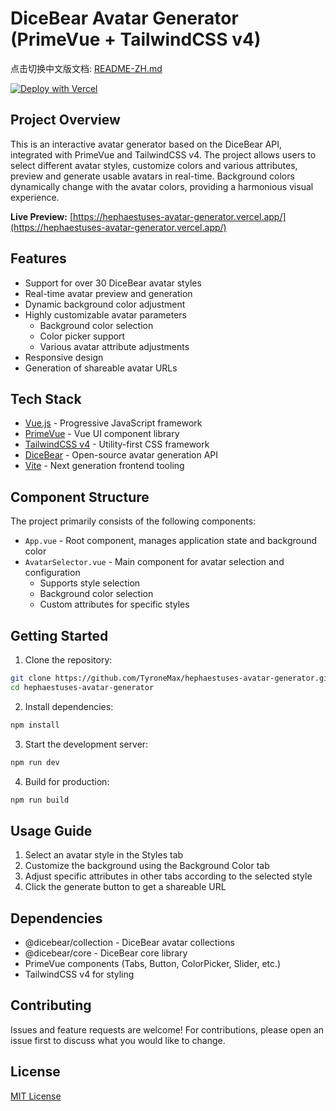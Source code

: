 # DiceBear Avatar Generator (PrimeVue + TailwindCSS v4)

点击切换中文版文档: [README-ZH.md](README-ZH.md)

[![Deploy with Vercel](https://vercel.com/button)](https://vercel.com/new/clone?repository-url=https://github.com/TyroneMax/hephaestuses-avatar-generator.git)
## Project Overview

This is an interactive avatar generator based on the DiceBear API, integrated with PrimeVue and TailwindCSS v4. The
project allows users to select different avatar styles, customize colors and various attributes, preview and generate
usable avatars in real-time. Background colors dynamically change with the avatar colors, providing a harmonious visual
experience.

**Live Preview:** [https://hephaestuses-avatar-generator.vercel.app/](https://hephaestuses-avatar-generator.vercel.app/)

## Features

- Support for over 30 DiceBear avatar styles
- Real-time avatar preview and generation
- Dynamic background color adjustment
- Highly customizable avatar parameters
    - Background color selection
    - Color picker support
    - Various avatar attribute adjustments
- Responsive design
- Generation of shareable avatar URLs

## Tech Stack

- [Vue.js](https://vuejs.org/) - Progressive JavaScript framework
- [PrimeVue](https://primevue.org/) - Vue UI component library
- [TailwindCSS v4](https://tailwindcss.com/) - Utility-first CSS framework
- [DiceBear](https://dicebear.com/) - Open-source avatar generation API
- [Vite](https://vitejs.dev/) - Next generation frontend tooling

## Component Structure

The project primarily consists of the following components:

- `App.vue` - Root component, manages application state and background color
- `AvatarSelector.vue` - Main component for avatar selection and configuration
    - Supports style selection
    - Background color selection
    - Custom attributes for specific styles

## Getting Started

1. Clone the repository:

```bash
git clone https://github.com/TyroneMax/hephaestuses-avatar-generator.git
cd hephaestuses-avatar-generator
```

2. Install dependencies:

```bash
npm install
```

3. Start the development server:

```bash
npm run dev
```

4. Build for production:

```bash
npm run build
```

## Usage Guide

1. Select an avatar style in the Styles tab
2. Customize the background using the Background Color tab
3. Adjust specific attributes in other tabs according to the selected style
4. Click the generate button to get a shareable URL

## Dependencies

- @dicebear/collection - DiceBear avatar collections
- @dicebear/core - DiceBear core library
- PrimeVue components (Tabs, Button, ColorPicker, Slider, etc.)
- TailwindCSS v4 for styling

## Contributing

Issues and feature requests are welcome! For contributions, please open an issue first to discuss what you would like to
change.

## License

[MIT License](LICENSE)
